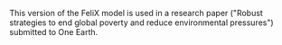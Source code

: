 This version of the FeliX model is used in a research paper ("Robust strategies to end global poverty and reduce environmental pressures") submitted to One Earth.
